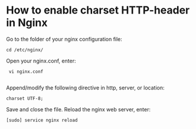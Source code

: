
# How to enable charset HTTP-header in Nginx

Go to the folder of your nginx configuration file:


```
cd /etc/nginx/

```

Open your nginx.conf, enter:


```
 vi nginx.conf
 
```

Append/modify the following directive in http, server, or location:


```
charset UTF-8;

```
Save and close the file. Reload the nginx web server, enter:


```
[sudo] service nginx reload

```

